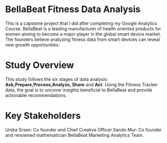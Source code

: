 # BellaBeat Fitness Data Analysis
This is a capstone project that I did after completing my Google Analytics Course.
BellaBeat is a leading manufacturer of health oriented products for women aiming to become a major player in the global smart device market. The founders believe analyzing fitness data from smart devices can reveal new growth opportunities.
# Study Overview
This study follows the six stages of data analysis: **Ask,Prepare,Process,Analyze, Share** and **Act**. Using the Fitness Tracker data, the goal is to uncover insights beneficial to BellaBeat and provide actionable recommendations.
# Key Stakeholders
Urska Srsen: Co founder and Chief Creative Officer
Sando Mur: Co founder and renowned mathematician
BellaBeat Marketing Analytics Team.
